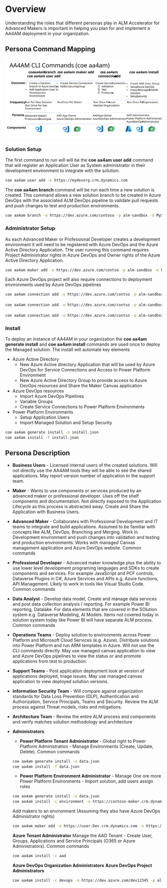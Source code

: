 # Overview

Understanding the roles that different personas play in ALM Accelerator for Advanced Makers is important in helping you plan for and implement a AA4AM deployment in your organization.

## Persona Command Mapping

![Common Commands](./aa4am-commands-summary.svg)

### Solution Setup

The first command to run will will be the **coe aa4am user add** command that will register an Application User as System administrator in their development environment to integrate with the solution.

```bash
coe aa4am user add -e https://mydevorg.crm.dynamics.com
```

The **coe aa4am branch** command will be run each time a new solution is created. This command allows a new solution branch to be created in Azure DevOps with the associated ALM DevOps pipeline to validate pull requests and push changes to test and production environments.

```bash
coe aa4am branch -o https://dev.azure.com/contoso -p alm-sandbox -d MySolution
```

### Administrator Setup

As each Advanced Maker or Professional Developer creates a development environment it will need to be registered with Azure DevOps and the Azure Active Directory Application. THe user running this command requires Project Administrator rights in Azure DevOps and Owner rights of the Azure Active Directory Application.

```bash
coe aa4am maker add -o https://dev.azure.com/contso -p alm-sandbox -e https://contoso-userdev.crm.dynamics.com -a aa4am-ado-service-principal -g aa4am-makers -u user@contoso.com
```

Each Azure DevOps project will also require connections to deployment environments used by Azure DevOps pipelines

```bash
coe aa4am connection add -o https://dev.azure.com/contso -p alm-sandbox -e https://contoso-build.crm.dynamics.com -a aa4am-ado-service-principal

coe aa4am connection add -o https://dev.azure.com/contso -p alm-sandbox -e https://contoso-test.crm.dynamics.com -a aa4am-ado-service-principal

coe aa4am connection add -o https://dev.azure.com/contso -p alm-sandbox -e https://contoso-prod.crm.dynamics.com -a aa4am-ado-service-principal
```

### Install

To deploy an instance of AA4AM in your organization the **coe aa4am generate install** and **coe aa4am install** commands are used once to deploy the Managed solution. The install will automate key elements 
- Azure Active Directory
    - New Azure Active directory Application that will be used by Azure DevOps for Service Connections and Access to Power Platform Environment
    - New Azure Active Directory Group to provide access to Azure DevOps resources and Share the Maker Canvas application
- Azure DevOps resources
    - Import Azure DevOps Pipelines
    - Variable Groups
    - Create Service Connections to Power Platform Environments
- Power Platform Environments
    - Setup Application Users
    - Import Managed Solution and Setup Security

```bash
coe aa4am generate install -o install.json
coe aa4am install -f install.json
```

## Persona Description

- **Business Users** - Licensed internal users of the created solutions. Will not directly use the AA4AM tools they will be able to see the shared applications. May report version number of application to the support team.

- **Maker** - Wants to use components or services produced by an advanced maker or professional developer. Uses off the shelf components and documentation. Not directly exposed to the Application Lifecycle as this process is abstracted away. Create and Share the Application with Business Users.

- **Advanced Maker** - Collaborates with Professional Development and IT teams to integrate and build applications. Assumed to be familiar with concepts like ALM, DevOps, Branching and Merging. Work in Development environment and push changes into validation and testing and production environments. Works with managed Canvas management application and Azure DevOps website. Common commands

- **Professional Developer** - Advanced maker knowledge plus the ability to use lower level development programing languages and SDKs to create components and services. For example JavaScript and PCF controls, Dataverse Plugins in C#, Azure Services and APIs e.g. Azure functions, API Management. LIkely to work in tools like Visual Studio Code. Common commands

- **Data Analyst** - Develop data model, Create and manage data services and post data collection analysis / reporting. For example Power BI reporting, Datalake. For data elements that are covered in the SOlution system e.g. Dataverse Modeling, AI Models. Items not covered today in solution system today like Power BI will have separate ALM process. Common commands

- **Operations Teams** - Deploy solution to environments across Power Platform and Microsoft Cloud Services (e.g. Azure). Distribute solutions into Power Platform and run ARM templates in Azure. Will not use the CLI commands directly. May use managed canvas application to view and Azure DevOps pipelines to view the status or and promote applications from test to production.

- **Support Teams** - Post application deployment look at version of applications deployed, triage issues. May use managed canvas application to view deployed solution versions.

- **Information Security Team** - Will compare against organization standards for Data Loss Prevention (DLP), Authentication and Authorization, Service Principals, Teams and Security. Review the ALM process against Threat models, risks and mitigations.

- **Architecture Team** - Review the entire ALM process and components and verify matches solution methodology and architecture

- **Administrators**
  - **Power Platform Tenant Administrator** - Global right to Power Platform Administration - Manage Environments (Create, Update, Delete). Common commands

  ```bash
  coe aa4am generate install -o data.json
  coe aa4am install -f data.json
  ```

  - **Power Platform Environment Administrator** - Manage One ore more Power Platform Environments - Import solution, add users assign roles

  ```bash
  coe aa4am generate install -o data.json
  coe aa4am install -c environment -e https://contoso-maker.crm.dynamics.com
  ```

  Add makers to an environment (Assuming they also have Azure DevOps Administrator rights)

    ```bash
    coe aa4am maker add -e https://user-Dev.crm.dynamics.com -o https://dev.azure.com/dev12345 -p alm-sandbox -u user@contoso.com
    ```

  **Azure Tenant Administrator** Manage the AAD Tenant - Create User, Groups,  Applications and Service Principals (O365 or Azure Administrators). Common commands

  ```bash
  coe aa4am install -c aad
  ```

  **Azure DevOps Organization Administrators**
  **Azure DevOps Project Administrators**

  ```bash
  coe aa4am install -c devops -o https://dev.azure.com/dev12345 -p alm-sandbox
  ``` 
  